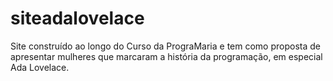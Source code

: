# siteadalovelace
Site construído ao longo do Curso da PrograMaria e tem como proposta de apresentar mulheres que marcaram a história da programação, em especial Ada Lovelace. 
